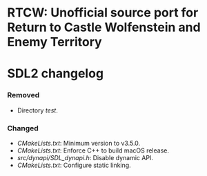 # RTCW: Unofficial source port for Return to Castle Wolfenstein and Enemy Territory
# SDL2 changelog

### Removed
- Directory *test*.

### Changed
- *CMakeLists.txt*: Minimum version to v3.5.0.
- *CMakeLists.txt*: Enforce C++ to build macOS release.
- *src/dynapi/SDL_dynapi.h*: Disable dynamic API.
- *CMakeLists.txt*: Configure static linking.

